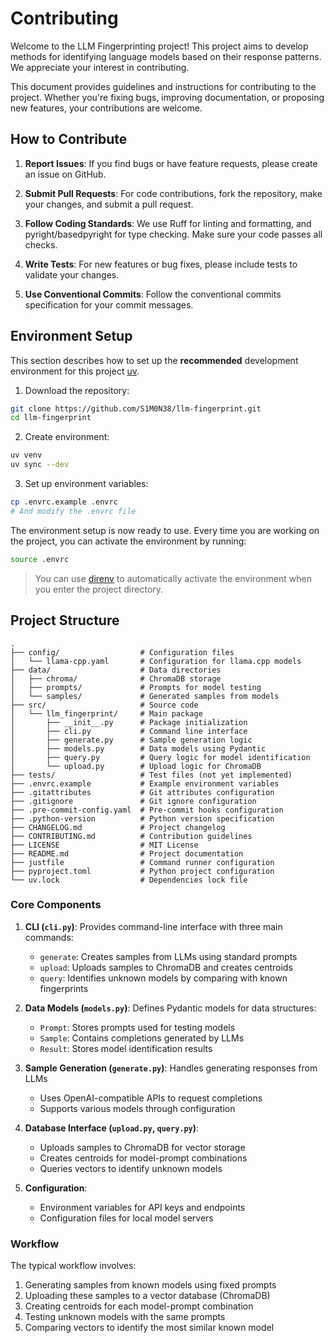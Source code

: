 # Contributing

Welcome to the LLM Fingerprinting project! This project aims to develop methods for identifying language models based on their response patterns. We appreciate your interest in contributing.

This document provides guidelines and instructions for contributing to the project. Whether you're fixing bugs, improving documentation, or proposing new features, your contributions are welcome.

## How to Contribute

1. **Report Issues**: If you find bugs or have feature requests, please create an issue on GitHub.

2. **Submit Pull Requests**: For code contributions, fork the repository, make your changes, and submit a pull request.

3. **Follow Coding Standards**: We use Ruff for linting and formatting, and pyright/basedpyright for type checking. Make sure your code passes all checks.

4. **Write Tests**: For new features or bug fixes, please include tests to validate your changes.

5. **Use Conventional Commits**: Follow the conventional commits specification for your commit messages.

## Environment Setup

This section describes how to set up the **recommended** development environment for this project [uv](https://docs.astral.sh/uv/).

1. Download the repository:

```sh
git clone https://github.com/S1M0N38/llm-fingerprint.git
cd llm-fingerprint
```

2. Create environment:

```sh
uv venv
uv sync --dev
```

3. Set up environment variables:

```sh
cp .envrc.example .envrc
# And modify the .envrc file
```

The environment setup is now ready to use. Every time you are working on the project, you can activate the environment by running:

```sh
source .envrc
```

> You can use [direnv](https://github.com/direnv/direnv) to automatically activate the environment when you enter the project directory.

## Project Structure

```
.
├── config/                  # Configuration files
│   └── llama-cpp.yaml       # Configuration for llama.cpp models
├── data/                    # Data directories
│   ├── chroma/              # ChromaDB storage
│   ├── prompts/             # Prompts for model testing
│   └── samples/             # Generated samples from models
├── src/                     # Source code
│   └── llm_fingerprint/     # Main package
│       ├── __init__.py      # Package initialization
│       ├── cli.py           # Command line interface
│       ├── generate.py      # Sample generation logic
│       ├── models.py        # Data models using Pydantic
│       ├── query.py         # Query logic for model identification
│       └── upload.py        # Upload logic for ChromaDB
├── tests/                   # Test files (not yet implemented)
├── .envrc.example           # Example environment variables
├── .gitattributes           # Git attributes configuration
├── .gitignore               # Git ignore configuration
├── .pre-commit-config.yaml  # Pre-commit hooks configuration
├── .python-version          # Python version specification
├── CHANGELOG.md             # Project changelog
├── CONTRIBUTING.md          # Contribution guidelines
├── LICENSE                  # MIT License
├── README.md                # Project documentation
├── justfile                 # Command runner configuration
├── pyproject.toml           # Python project configuration
└── uv.lock                  # Dependencies lock file
```

### Core Components

1. **CLI (`cli.py`)**: Provides command-line interface with three main commands:

   - `generate`: Creates samples from LLMs using standard prompts
   - `upload`: Uploads samples to ChromaDB and creates centroids
   - `query`: Identifies unknown models by comparing with known fingerprints

2. **Data Models (`models.py`)**: Defines Pydantic models for data structures:

   - `Prompt`: Stores prompts used for testing models
   - `Sample`: Contains completions generated by LLMs
   - `Result`: Stores model identification results

3. **Sample Generation (`generate.py`)**: Handles generating responses from LLMs

   - Uses OpenAI-compatible APIs to request completions
   - Supports various models through configuration

4. **Database Interface (`upload.py`, `query.py`)**:

   - Uploads samples to ChromaDB for vector storage
   - Creates centroids for model-prompt combinations
   - Queries vectors to identify unknown models

5. **Configuration**:
   - Environment variables for API keys and endpoints
   - Configuration files for local model servers

### Workflow

The typical workflow involves:

1. Generating samples from known models using fixed prompts
2. Uploading these samples to a vector database (ChromaDB)
3. Creating centroids for each model-prompt combination
4. Testing unknown models with the same prompts
5. Comparing vectors to identify the most similar known model
